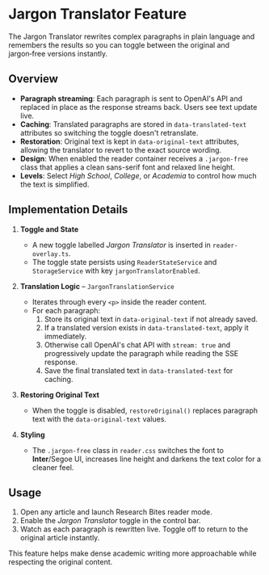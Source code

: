 # Jargon Translator Feature

The Jargon Translator rewrites complex paragraphs in plain language and remembers the results so you can toggle between the original and jargon‑free versions instantly.

## Overview

- **Paragraph streaming**: Each paragraph is sent to OpenAI's API and replaced in place as the response streams back. Users see text update live.
- **Caching**: Translated paragraphs are stored in `data-translated-text` attributes so switching the toggle doesn't retranslate.
- **Restoration**: Original text is kept in `data-original-text` attributes, allowing the translator to revert to the exact source wording.
- **Design**: When enabled the reader container receives a `.jargon-free` class that applies a clean sans-serif font and relaxed line height.
- **Levels**: Select *High School*, *College*, or *Academia* to control how much the text is simplified.

## Implementation Details

1. **Toggle and State**
   - A new toggle labelled *Jargon Translator* is inserted in `reader-overlay.ts`.
   - The toggle state persists using `ReaderStateService` and `StorageService` with key `jargonTranslatorEnabled`.

2. **Translation Logic** – `JargonTranslationService`
   - Iterates through every `<p>` inside the reader content.
   - For each paragraph:
     1. Store its original text in `data-original-text` if not already saved.
     2. If a translated version exists in `data-translated-text`, apply it immediately.
     3. Otherwise call OpenAI's chat API with `stream: true` and progressively update the paragraph while reading the SSE response.
     4. Save the final translated text in `data-translated-text` for caching.

3. **Restoring Original Text**
   - When the toggle is disabled, `restoreOriginal()` replaces paragraph text with the `data-original-text` values.

4. **Styling**
   - The `.jargon-free` class in `reader.css` switches the font to **Inter**/Segoe UI, increases line height and darkens the text color for a cleaner feel.

## Usage

1. Open any article and launch Research Bites reader mode.
2. Enable the *Jargon Translator* toggle in the control bar.
3. Watch as each paragraph is rewritten live. Toggle off to return to the original article instantly.

This feature helps make dense academic writing more approachable while respecting the original content.
